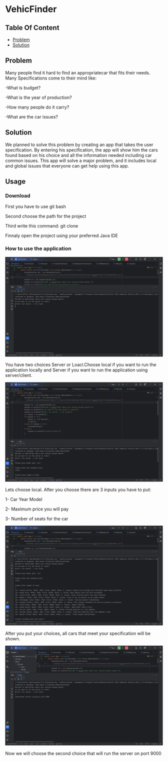 # VehicFinder

## Table Of Content
- [Problem](#Problem)
- [Solution](#Solution)
## Problem

Many people find it hard to find an appropriatecar that fits their needs.
Many Specifications come to their mind like:

-What is budget?

-What is the year of production?

-How many people do it carry?

-What are the car issues?

## Solution

We planned to solve this problem by creating an app that takes the user specification. 
By entering his specification, the app will show him the cars found based on his choice 
and all the information needed including car common issues. This app will solve a major 
problem, and it includes local and global issues that everyone can get help using this 
app.

## Usage

### Download
First you have to use git bash

Second choose the path for the project

Third write this command: git clone 

Finnaly open the project using your preferred Java IDE


### How to use the application
![Main Menu](https://github.com/TalalAlha/305-Project/blob/85c33038bdabc48db14262317b604183036bc97c/Menu.png)


You have two choices Server or Loacl.Choose local if you want to run the application locally and Server if you want to run the application using server/client.


![LocalInput](https://github.com/TalalAlha/305-Project/blob/85c33038bdabc48db14262317b604183036bc97c/LocalInput.png)

Lets choose local.
After you choose there are 3 inputs you have to put:

1- Car Year Model

2- Maximum price you will pay

3- Number of seats for the car

![LocalResult](https://github.com/TalalAlha/305-Project/blob/85c33038bdabc48db14262317b604183036bc97c/LocalResult.png)


After you put your choices, all cars that meet your specification will be shown.

![RunningServer](https://github.com/TalalAlha/305-Project/blob/85c33038bdabc48db14262317b604183036bc97c/RunningServer.png)

Now we will choose the second choice that will run the server on port 9000

